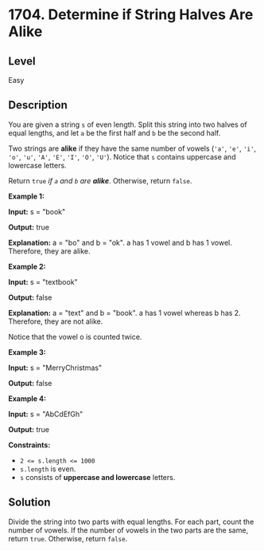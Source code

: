 # 1704. Determine if String Halves Are Alike
## Level
Easy

## Description
You are given a string `s` of even length. Split this string into two halves of equal lengths, and let `a` be the first half and `b` be the second half.

Two strings are **alike** if they have the same number of vowels (`'a'`, `'e'`, `'i'`, `'o'`, `'u'`, `'A'`, `'E'`, `'I'`, `'O'`, `'U'`). Notice that `s` contains uppercase and lowercase letters.

Return `true` *if `a` and `b` are **alike***. Otherwise, return `false`.

**Example 1:**

**Input:** s = "book"

**Output:** true

**Explanation:** a = "bo" and b = "ok". a has 1 vowel and b has 1 vowel. Therefore, they are alike.

**Example 2:**

**Input:** s = "textbook"

**Output:** false

**Explanation:** a = "text" and b = "book". a has 1 vowel whereas b has 2. Therefore, they are not alike.

Notice that the vowel o is counted twice.

**Example 3:**

**Input:** s = "MerryChristmas"

**Output:** false

**Example 4:**

**Input:** s = "AbCdEfGh"

**Output:** true

**Constraints:**

* `2 <= s.length <= 1000`
* `s.length` is even.
* `s` consists of **uppercase and lowercase** letters.

## Solution
Divide the string into two parts with equal lengths. For each part, count the number of vowels. If the number of vowels in the two parts are the same, return `true`. Otherwise, return `false`.
